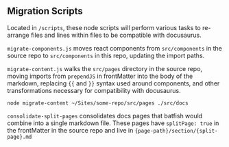 
## Migration Scripts

Located in `/scripts`, these node scripts will perform various tasks to re-arrange files and lines within files to be compatible with docusaurus.

`migrate-components.js` moves react components from `src/components` in the source repo to `src/components` in this repo, updating the import paths.

`migrate-content.js` walks the `src/pages` directory in the source repo, moving imports from  `prependJS` in frontMatter into the body of the markdown, replacing `{{` and `}}` syntax used around components, and other transformations necessary for compatibility with docusaurus.

`node migrate-content ~/Sites/some-repo/src/pages ./src/docs`

`consolidate-split-pages` consolidates docs pages that batfish would combine into a single markdown file.  These pages have `splitPage: true` in the frontMatter in the source repo and live in `{page-path}/section/{split-page}.md`

